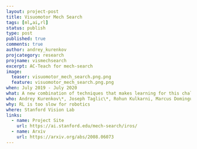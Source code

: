 ```yaml
---
layout: project-post
title: Visuomotor Mech Search
tags: [ml,ai,rl]
status: publish
type: post
published: true
comments: true
author: andrey_kurenkov
projcategory: research
projname: vismechsearch
excerpt: AC-Teach for mech-search
image:
  teaser: visuomotor_mech_search.png.png
  feature: visuomotor_mech_search.png.png
when: July 2019 - July 2020
what: A new combination of techniques that makes learning for this challenging problem doable very efficiently.
who: Andrey Kurenkov\*, Joseph Taglic\*, Rohun Kulkarni, Marcus Dominguez-Kuhne, Animesh Garg, Roberto Martín-Martín, Silvio Savarese
why: RL is too slow for robotics
where: Stanford Vision Lab
links:
  - name: Project Site
    url: https://ai.stanford.edu/mech-search/iros/
  - name: Arxiv
    url: https://arxiv.org/abs/2008.06073
---
```


